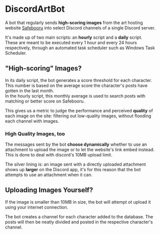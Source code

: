 # DiscordArtBot

A bot that regularly sends **high-scoring images** from the art hosting website [Safebooru](https://safebooru.donmai.us) into select Discord channels of a single Discord server.  

It's made up of two main scripts: an **hourly** script and a **daily** script.  
These are meant to be executed every 1 hour and every 24 hours respectively, through an automated task scheduler such as Windows Task Scheduler.  

## "High-scoring" Images?
In its daily script, the bot generates a score threshold for each character. This number is based on the average score the character's posts have gotten in the last month.  
In the hourly script, this monthly average is used to search posts with matching or better score on Safebooru.

This gives us a metric to judge the performance and perceived **quality** of each image on the site: filtering out low-quality images, without flooding each channel with images.

### High Quality Images, too
The messages sent by the bot **choose dynamically** whether to use an attachment to upload the image or to let the website's link embed instead. This is done to deal with discord's 10MB upload limit.

The silver lining is: an image sent with a directly uploaded attachment shows up **larger** on the Discord app, it's for this reason that the bot attempts to use an attachment when it can.


## Uploading Images Yourself?
If the image is smaller than 10MB in size, the bot will attempt ot upload it using your internet connection.


The bot creates a channel for each character added to the database. The posts will then be neatly divided and posted in the respective character's channel.  

